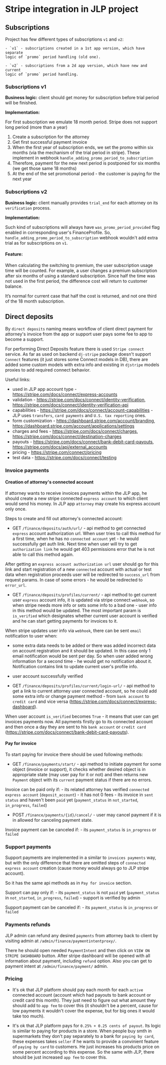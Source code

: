 # Stripe integration in JLP project

## Subscriptions

Project has few different types of subscriptions `v1` and `v2`:

    - `v1` - subscriptions created in a 1st app version, which have separate
    logic of `promo` period handling (old one).
    
    - `v2` - subscriptions from a 2d app version, which have new and current
    logic of `promo` period handling.

### Subscriptions v1

**Business logic:** client should get money for subscription before trial period
will be finished.

**Implementation:**

For first subscription we emulate 18 month period. Stripe does not 
support long period (more than a year)

1. Create a subscription for the attorney
2. Get first successful payment invoice 
3. When the first year of subscription ends, we set the promo within six 
months (via the mechanism of the trial period in stripe). These implement in
webhook `handle_adding_promo_period_to_subscription`
4. Therefore, payment for the new next period is postponed for six months (we 
get those same 18 months)
5. At the end of the set promotional period - the customer is paying for the 
next year

### Subscriptions v2

**Business logic:** client manually provides ``trial_end`` for each attorney
on its `verification` process.

**Implementation:**

Such kind of subscriptions will always have ``was_promo_period_provided`` flag
enabled in corresponding user's FinanceProfile. So,
`handle_adding_promo_period_to_subscription` webhook wouldn't add extra trial
as for subscriptions on `v1`.
 
#### Feature:

When calculating the switching to premium, the user subscription usage time
will be counted. For example, a user changes a premium subscription after
six months of using a standard subscription. Since half the time was not used
in the first period, the difference cost will return to customer balance. 

It’s normal for current case that half the cost is returned, and not one third
of the 18 month subscription. 


## Direct deposits

By `direct deposits` naming means workflow of client direct payment for
attorney's invoice from the app or support user pays some fee to app to become
a support. 

For performing Direct Deposits feature there is used `Stripe connect` service.
As far as used on backend `dj-stripe` package doesn't support `Connect`
features (it just stores some Connect models in DB), there are added some
custom models with extra info and existing in `djstripe` models proxies to add
required connect behavior.

Useful links:

- used in JLP app account type - https://stripe.com/docs/connect/express-accounts
- validation - https://stripe.com/docs/connect/identity-verification, https://stripe.com/docs/connect/identity-verification-api
- capabilities - https://stripe.com/docs/connect/account-capabilities - JLP uses
`transfers`, `card payments` and `U.S. tax reporting` ones.
- form customization - https://dashboard.stripe.com/account/branding, https://dashboard.stripe.com/account/applications/settings
- charges and fees - https://stripe.com/docs/connect/charges, https://stripe.com/docs/connect/destination-charges
- payouts - https://stripe.com/docs/connect/bank-debit-card-payouts, https://stripe.com/docs/api/external_accounts
- pricing - https://stripe.com/connect/pricing
- test data - https://stripe.com/docs/connect/testing

### Invoice payments

#### Creation of attorney's connected account

If attorney wants to receive invoices payments within the JLP app, he should
create a new stripe connected ``express account`` to which client would send
his money. In JLP app ``attorney`` may create his express account only once.

Steps to create and fill out attorney's connected account:

- GET ``/finance/deposits/auth/url/`` - api method to get connected `express`
account authorization url. When user tries to call this method for a first time,
when he has no ``connected account`` yet - he would successfully get auth link.
Next time when user will try to get `authorization link` he would get 403
permissions error that he is not able to call this method again.

After getting an ``express account authorization url`` user should go for this
link and start registration of a new `connected` account with actual or test
data when registration proceeds user will be redirected to ``success_url`` from
request params. In case of some errors - he would be redirected to ``error_url``.

- GET ``/finance/deposits/profiles/current/`` - api method to get current user
`express` account info, it is updated via stripe connect `webhook`, so when
stripe needs more info or sets some info to a bad one - user info in this method
would be updated. The most important param is ``is_verified`` which designates
whether current user account is verified and he can start getting payments for
invoices to it.

When stripe updates user info via `webhook`, there can be sent `email`
notification to user when:

- some extra data needs to be added or there was added incorrect data on
account registration and it should be updated. In this case only 1 email
notification would be sent per day. So when user added wrong information for
a second time - he would get no notification about it. Notification contains
link to update current user's profile info.

- user account successfully verified 
 
- GET ``/finance/deposits/profiles/current/login-url/`` - api method to get a
link to current attorney user connected account, so he could add some extra
info or change payment method - from `bank account` to `credit card` and vice
versa (https://stripe.com/docs/connect/express-dashboard).

When user account `is_verified` becomes `True` - it means that user can get
invoices payments now. All payments firstly go to its connected account and then
once a day they are sent to his `bank account` or `credit card`
(https://stripe.com/docs/connect/bank-debit-card-payouts).

#### Pay for invoice

To start paying for invoice there should be used following methods:

- GET `/finance/payments/start/` - api method to initiate payment for some
object (invoice or support), it checks whether desired object is in appropriate
state (may user pay for it or not) and then returns new `Payment` object with
its `current` payment status if there are no errors.

Invoice can be paid only if:
    - its related attorney has verified ``connected express account``
    (`deposit_account`)
    - it has not 0 fees
    - its invoice in ``sent`` `status` and haven't been `paid` yet
    (`payment_status` in `not_started`, `in_progress`, `failed`)

- POST `/finance/payments/{id}/cancel/` - user may cancel payment if it is in
allowed for canceling payment state.

Invoice payment can be canceled if:
    - its ``payment_status`` is `in_progress` or `failed`

### Support payments

Support payments are implemented in a similar to ``invoices payments`` way, but
with the only difference that there are omitted steps of ``connected express
account`` creation (cause money would always go to JLP stripe account).

So it has the same api methods as in ``Pay for invoice`` section.

Support can pay only if:
    - its ``payment_status`` is not `paid` yet
    (`payment_status` in `not_started`, `in_progress`, `failed`)
    - support is verified by admin
    
Support payment can be canceled if:
    - its ``payment_status`` is `in_progress` or `failed`

### Payments refunds

JLP admin can refund any desired `payments` from attorney back to client by
visiting admin at `/admin/finance/paymentintentproxy/`. 

There he should open needed `PaymentIntent` and then click on
`VIEW ON STRIPE DASHBOARD` button. After stripe dashboard will be opened with
all information about payment, including `refund` option.
Also you can get to payment intent at `/admin/finance/payment/` admin.


### Pricing

- It's ok that JLP platform should pay each month for each `active` connected
account (account which had payouts to bank account or credit card this month). 
They just need to figure out what amount they should add to `app fee` to cover
this (it shouldn't be a percent, cause for low payments it wouldn't cover the
expense, but for big ones it would take too much).

- It's ok that JLP platform pays for `0.25% + 0.25 cents of payout`. Its logic
is similar to paying for products in a store. When people buy smth in
supermarkets they don't pay separately to a bank for ``paying by card``, these
expenses takes `seller` if he wants to provide a convinient feature of
`paying by card` to customers. He just increases his products price on some
percent according to this expense. 
So the same with JLP, there should be just increased `app fee` to cover this. 
